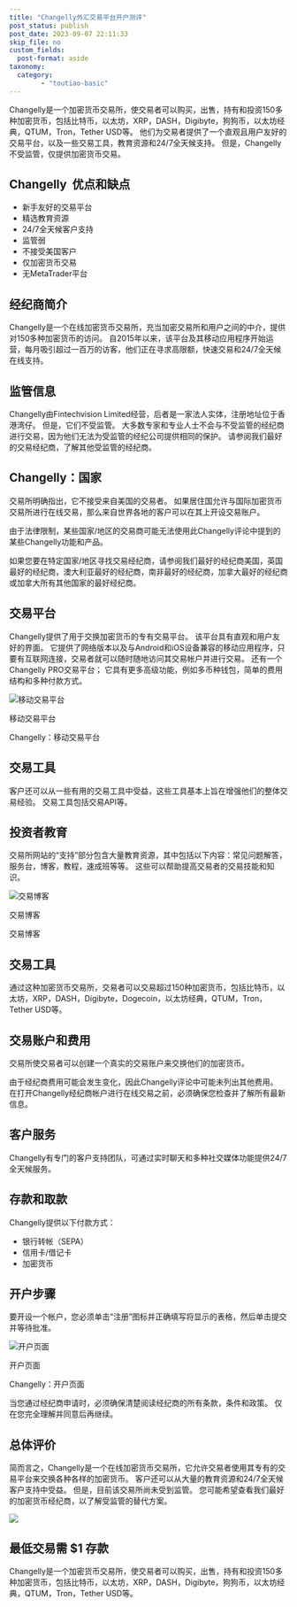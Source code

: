 ```yaml
---
title: "Changelly外汇交易平台开户测评"
post_status: publish
post_date: 2023-09-07 22:11:33
skip_file: no
custom_fields: 
  post-format: aside
taxonomy:
  category:
        - "toutiao-basic"
---
```


Changelly是一个加密货币交易所，使交易者可以购买，出售，持有和投资150多种加密货币，包括比特币，以太坊，XRP，DASH，Digibyte，狗狗币，以太坊经典，QTUM，Tron，Tether USD等。 他们为交易者提供了一个直观且用户友好的交易平台，以及一些交易工具，教育资源和24/7全天候支持。 但是，Changelly不受监管，仅提供加密货币交易。

## Changelly  优点和缺点

- 新手友好的交易平台
- 精选教育资源
- 24/7全天候客户支持
- 监管弱
- 不接受美国客户
- 仅加密货币交易
- 无MetaTrader平台

## 经纪商简介

Changelly是一个在线加密货币交易所，充当加密交易所和用户之间的中介，提供对150多种加密货币的访问。 自2015年以来，该平台及其移动应用程序开始运营，每月吸引超过一百万的访客，他们正在寻求高限额，快速交易和24/7全天候在线支持。

## 监管信息

Changelly由Fintechvision Limited经营，后者是一家法人实体，注册地址位于香港湾仔。 但是，它们不受监管。 大多数专家和专业人士不会与不受监管的经纪商进行交易，因为他们无法为受监管的经纪公司提供相同的保护。 请参阅我们最好的交易经纪商，了解其他受监管的经纪商。

## **Changelly：国家**

交易所明确指出，它不接受来自美国的交易者。 如果居住国允许与国际加密货币交易所进行在线交易，那么来自世界各地的客户可以在其上开设交易账户。

由于法律限制，某些国家/地区的交易商可能无法使用此Changelly评论中提到的某些Changelly功能和产品。

如果您要在特定国家/地区寻找交易经纪商，请参阅我们最好的经纪商美国，英国最好的经纪商，澳大利亚最好的经纪商，南非最好的经纪商，加拿大最好的经纪商或加拿大所有其他国家的最好经纪商。

## 交易平台

Changelly提供了用于交换加密货币的专有交易平台。 该平台具有直观和用户友好的界面。 它提供了网络版本以及与Android和iOS设备兼容的移动应用程序，只要有互联网连接，交易者就可以随时随地访问其交易帐户并进行交易。 还有一个Changelly PRO交易平台； 它具有更多高级功能，例如多币种钱包，简单的费用结构和多种付款方式。

![移动交易平台](https://cdn.fendou.la/funstoutiao/2020/11/Changelly-Review-Mobile-Platform-.jpg "移动交易平台")

移动交易平台

Changelly：移动交易平台

## 交易工具

客户还可以从一些有用的交易工具中受益，这些工具基本上旨在增强他们的整体交易经验。 交易工具包括交易API等。

## 投资者教育

交易所网站的“支持”部分包含大量教育资源，其中包括以下内容：常见问题解答，服务台，博客，教程，速成班等等。 这些可以帮助提高交易者的交易技能和知识。

![交易博客](https://cdn.fendou.la/funstoutiao/2020/11/Changelly-Review-Trading-Blog.jpg "交易博客")

交易博客

交易博客

## 交易工具

通过这种加密货币交易所，交易者可以交易超过150种加密货币，包括比特币，以太坊，XRP，DASH，Digibyte，Dogecoin，以太坊经典，QTUM，Tron，Tether USD等。

## 交易账户和费用

交易所使交易者可以创建一个真实的交易账户来交换他们的加密货币。

由于经纪商费用可能会发生变化，因此Changelly评论中可能未列出其他费用。 在打开Changelly经纪商帐户进行在线交易之前，必须确保您检查并了解所有最新信息。

## 客户服务

Changelly有专门的客户支持团队，可通过实时聊天和多种社交媒体功能提供24/7全天候服务。

## 存款和取款

Changelly提供以下付款方式：

- 银行转帐（SEPA）
- 信用卡/借记卡
- 加密货币

## 开户步骤

要开设一个帐户，您必须单击“注册”图标并正确填写将显示的表格，然后单击提交并等待批准。

![开户页面](https://cdn.fendou.la/funstoutiao/2020/11/Changelly-Review-Account-Opening-Page.jpg "开户页面")

开户页面

Changelly：开户页面

当您通过经纪商申请时，必须确保清楚阅读经纪商的所有条款，条件和政策。 仅在您完全理解并同意后再继续。

## 总体评价

简而言之，Changelly是一个在线加密货币交易所，它允许交易者使用其专有的交易平台来交换各种各样的加密货币。 客户还可以从大量的教育资源和24/7全天候客户支持中受益。 但是，目前该交易所尚未受到监管。 您可能希望查看我们最好的加密货币经纪商，以了解受监管的替代方案。

![](https://cdn.fendou.la/funstoutiao/2020/11/Changelly-Logo.png)

## 最低交易需 **$1** 存款

Changelly是一个加密货币交易所，使交易者可以购买，出售，持有和投资150多种加密货币，包括比特币，以太坊，XRP，DASH，Digibyte，狗狗币，以太坊经典，QTUM，Tron，Tether USD等。
